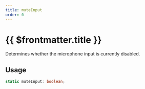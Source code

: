 ```yaml
---
title: muteInput
order: 0
---
```


# {{ $frontmatter.title }}

Determines whether the microphone input is currently disabled.

## Usage

```ts
static muteInput: boolean;
```
